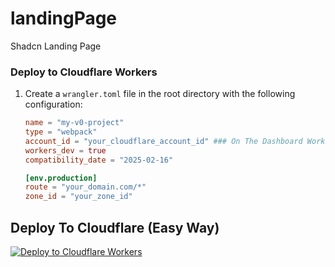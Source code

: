 # landingPage
Shadcn Landing Page
### Deploy to Cloudflare Workers

1. Create a `wrangler.toml` file in the root directory with the following configuration:

    ```toml
    name = "my-v0-project"
    type = "webpack"
    account_id = "your_cloudflare_account_id" ### On The Dashboard Workers & Pages
    workers_dev = true
    compatibility_date = "2025-02-16"

    [env.production]
    route = "your_domain.com/*"
    zone_id = "your_zone_id"
    ```
## Deploy To Cloudflare (Easy Way)

[![Deploy to Cloudflare Workers](https://deploy.workers.cloudflare.com/button)](https://deploy.workers.cloudflare.com/?url=https://github.com/Anujtemp/owebdevs.github.io)

